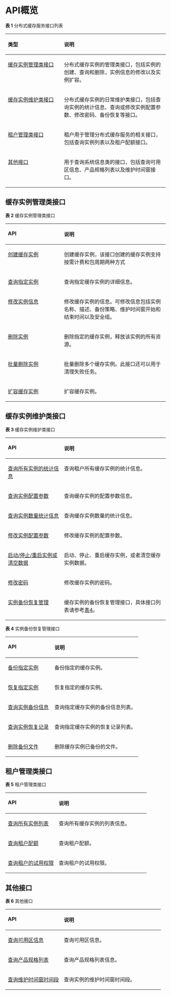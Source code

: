 # API概览<a name="dcs-zh-api-180423002"></a>

**表 1**  分布式缓存服务接口列表

<a name="table1577981717153"></a>
<table><thead align="left"><tr id="row16810121712155"><th class="cellrowborder" valign="top" width="35%" id="mcps1.2.3.1.1"><p id="p13834717131516"><a name="p13834717131516"></a><a name="p13834717131516"></a>类型</p>
</th>
<th class="cellrowborder" valign="top" width="65%" id="mcps1.2.3.1.2"><p id="p3883151714159"><a name="p3883151714159"></a><a name="p3883151714159"></a>说明</p>
</th>
</tr>
</thead>
<tbody><tr id="row12121816153"><td class="cellrowborder" valign="top" width="35%" headers="mcps1.2.3.1.1 "><p id="p158557202817"><a name="p158557202817"></a><a name="p158557202817"></a><a href="缓存实例管理类接口.md">缓存实例管理类接口</a></p>
</td>
<td class="cellrowborder" valign="top" width="65%" headers="mcps1.2.3.1.2 "><p id="p218111811518"><a name="p218111811518"></a><a name="p218111811518"></a>分布式缓存实例的管理类接口，包括实例的创建、查询和删除，实例信息的修改以及实例扩容。</p>
</td>
</tr>
<tr id="row112051871512"><td class="cellrowborder" valign="top" width="35%" headers="mcps1.2.3.1.1 "><p id="p162647151476"><a name="p162647151476"></a><a name="p162647151476"></a><a href="缓存实例维护类接口.md">缓存实例维护类接口</a></p>
</td>
<td class="cellrowborder" valign="top" width="65%" headers="mcps1.2.3.1.2 "><p id="p1836118151518"><a name="p1836118151518"></a><a name="p1836118151518"></a>分布式缓存实例的日常维护类接口，包括查询实例的统计信息、查询或修改实例配置参数、修改密码、备份恢复等接口。</p>
</td>
</tr>
<tr id="row1980621151411"><td class="cellrowborder" valign="top" width="35%" headers="mcps1.2.3.1.1 "><p id="p53431927124713"><a name="p53431927124713"></a><a name="p53431927124713"></a><a href="租户管理类接口.md">租户管理类接口</a></p>
</td>
<td class="cellrowborder" valign="top" width="65%" headers="mcps1.2.3.1.2 "><p id="p178077117141"><a name="p178077117141"></a><a name="p178077117141"></a>租户用于管理分布式缓存服务的相关接口，包括查询实例列表以及租户配额接口。</p>
</td>
</tr>
<tr id="row17941818161515"><td class="cellrowborder" valign="top" width="35%" headers="mcps1.2.3.1.1 "><p id="p1051015555473"><a name="p1051015555473"></a><a name="p1051015555473"></a><a href="其他接口.md">其他接口</a></p>
</td>
<td class="cellrowborder" valign="top" width="65%" headers="mcps1.2.3.1.2 "><p id="p129272016201817"><a name="p129272016201817"></a><a name="p129272016201817"></a>用于查询系统信息类的接口，包括查询可用区信息、产品规格列表以及维护时间窗接口。</p>
</td>
</tr>
</tbody>
</table>

## 缓存实例管理类接口<a name="section10335165821712"></a>

**表 2**  缓存实例管理类接口

<a name="table88711342351"></a>
<table><thead align="left"><tr id="row88716427513"><th class="cellrowborder" valign="top" width="35%" id="mcps1.2.3.1.1"><p id="p1871442156"><a name="p1871442156"></a><a name="p1871442156"></a>API</p>
</th>
<th class="cellrowborder" valign="top" width="65%" id="mcps1.2.3.1.2"><p id="p12871194215516"><a name="p12871194215516"></a><a name="p12871194215516"></a>说明</p>
</th>
</tr>
</thead>
<tbody><tr id="row08723421515"><td class="cellrowborder" valign="top" width="35%" headers="mcps1.2.3.1.1 "><p id="p178724421156"><a name="p178724421156"></a><a name="p178724421156"></a><a href="创建缓存实例.md">创建缓存实例</a></p>
</td>
<td class="cellrowborder" valign="top" width="65%" headers="mcps1.2.3.1.2 "><p id="p49892401260"><a name="p49892401260"></a><a name="p49892401260"></a>创建缓存实例，该接口创建的缓存实例支持按需计费和包周期两种方式</p>
</td>
</tr>
<tr id="row1187211423510"><td class="cellrowborder" valign="top" width="35%" headers="mcps1.2.3.1.1 "><p id="p168729428512"><a name="p168729428512"></a><a name="p168729428512"></a><a href="查询指定实例.md">查询指定实例</a></p>
</td>
<td class="cellrowborder" valign="top" width="65%" headers="mcps1.2.3.1.2 "><p id="p188721642859"><a name="p188721642859"></a><a name="p188721642859"></a>查询指定缓存实例的详细信息。</p>
</td>
</tr>
<tr id="row2087254219512"><td class="cellrowborder" valign="top" width="35%" headers="mcps1.2.3.1.1 "><p id="p1387211421756"><a name="p1387211421756"></a><a name="p1387211421756"></a><a href="修改实例信息.md">修改实例信息</a></p>
</td>
<td class="cellrowborder" valign="top" width="65%" headers="mcps1.2.3.1.2 "><p id="p78721842259"><a name="p78721842259"></a><a name="p78721842259"></a>修改缓存实例的信息。可修改信息包括实例名称、描述、备份策略、维护时间窗开始和结束时间以及安全组。</p>
</td>
</tr>
<tr id="row1387219421653"><td class="cellrowborder" valign="top" width="35%" headers="mcps1.2.3.1.1 "><p id="p1687215421514"><a name="p1687215421514"></a><a name="p1687215421514"></a><a href="删除实例.md">删除实例</a></p>
</td>
<td class="cellrowborder" valign="top" width="65%" headers="mcps1.2.3.1.2 "><p id="p1987310424515"><a name="p1987310424515"></a><a name="p1987310424515"></a>删除指定的缓存实例，释放该实例的所有资源。</p>
</td>
</tr>
<tr id="row20873042758"><td class="cellrowborder" valign="top" width="35%" headers="mcps1.2.3.1.1 "><p id="p88731942453"><a name="p88731942453"></a><a name="p88731942453"></a><a href="批量删除实例.md">批量删除实例</a></p>
</td>
<td class="cellrowborder" valign="top" width="65%" headers="mcps1.2.3.1.2 "><p id="p19873442156"><a name="p19873442156"></a><a name="p19873442156"></a>批量删除多个缓存实例。此接口还可以用于清理失败任务。</p>
</td>
</tr>
<tr id="row6873942558"><td class="cellrowborder" valign="top" width="35%" headers="mcps1.2.3.1.1 "><p id="p487317428518"><a name="p487317428518"></a><a name="p487317428518"></a><a href="扩容缓存实例.md">扩容缓存实例</a></p>
</td>
<td class="cellrowborder" valign="top" width="65%" headers="mcps1.2.3.1.2 "><p id="p48734421454"><a name="p48734421454"></a><a name="p48734421454"></a>扩容缓存实例。</p>
</td>
</tr>
</tbody>
</table>

## 缓存实例维护类接口<a name="section34131638122111"></a>

**表 3**  缓存实例维护类接口

<a name="table114596508218"></a>
<table><thead align="left"><tr id="row11464185019219"><th class="cellrowborder" valign="top" width="35%" id="mcps1.2.3.1.1"><p id="p2465145052110"><a name="p2465145052110"></a><a name="p2465145052110"></a>API</p>
</th>
<th class="cellrowborder" valign="top" width="65%" id="mcps1.2.3.1.2"><p id="p1646613504210"><a name="p1646613504210"></a><a name="p1646613504210"></a>说明</p>
</th>
</tr>
</thead>
<tbody><tr id="row1646895012217"><td class="cellrowborder" valign="top" width="35%" headers="mcps1.2.3.1.1 "><p id="p114774323112"><a name="p114774323112"></a><a name="p114774323112"></a><a href="查询所有实例的统计信息.md">查询所有实例的统计信息</a></p>
</td>
<td class="cellrowborder" valign="top" width="65%" headers="mcps1.2.3.1.2 "><p id="p1969934615328"><a name="p1969934615328"></a><a name="p1969934615328"></a>查询租户所有缓存实例的统计信息。</p>
</td>
</tr>
<tr id="row10476175012216"><td class="cellrowborder" valign="top" width="35%" headers="mcps1.2.3.1.1 "><p id="p112684323112"><a name="p112684323112"></a><a name="p112684323112"></a><a href="查询实例配置参数.md">查询实例配置参数</a></p>
</td>
<td class="cellrowborder" valign="top" width="65%" headers="mcps1.2.3.1.2 "><p id="p11675104603212"><a name="p11675104603212"></a><a name="p11675104603212"></a>查询缓存实例的配置参数信息。</p>
</td>
</tr>
<tr id="row13801122653110"><td class="cellrowborder" valign="top" width="35%" headers="mcps1.2.3.1.1 "><p id="p1380218263317"><a name="p1380218263317"></a><a name="p1380218263317"></a><a href="查询实例数量统计信息.md">查询实例数量统计信息</a></p>
</td>
<td class="cellrowborder" valign="top" width="65%" headers="mcps1.2.3.1.2 "><p id="p680210264310"><a name="p680210264310"></a><a name="p680210264310"></a>查询缓存实例数量的统计信息。</p>
</td>
</tr>
<tr id="row1380222693118"><td class="cellrowborder" valign="top" width="35%" headers="mcps1.2.3.1.1 "><p id="p980252612316"><a name="p980252612316"></a><a name="p980252612316"></a><a href="修改实例配置参数.md">修改实例配置参数</a></p>
</td>
<td class="cellrowborder" valign="top" width="65%" headers="mcps1.2.3.1.2 "><p id="p1680292613316"><a name="p1680292613316"></a><a name="p1680292613316"></a>修改缓存实例的配置参数。</p>
</td>
</tr>
<tr id="row193636318311"><td class="cellrowborder" valign="top" width="35%" headers="mcps1.2.3.1.1 "><p id="p143631731193115"><a name="p143631731193115"></a><a name="p143631731193115"></a><a href="启动-停止-重启实例或清空数据.md">启动/停止/重启实例或清空数据</a></p>
</td>
<td class="cellrowborder" valign="top" width="65%" headers="mcps1.2.3.1.2 "><p id="p163631931173118"><a name="p163631931173118"></a><a name="p163631931173118"></a>启动、停止、重启缓存实例，或者清空缓存实例数据。</p>
</td>
</tr>
<tr id="row836318314313"><td class="cellrowborder" valign="top" width="35%" headers="mcps1.2.3.1.1 "><p id="p1036333193112"><a name="p1036333193112"></a><a name="p1036333193112"></a><a href="修改密码.md">修改密码</a></p>
</td>
<td class="cellrowborder" valign="top" width="65%" headers="mcps1.2.3.1.2 "><p id="p1536323193110"><a name="p1536323193110"></a><a name="p1536323193110"></a>修改缓存实例的密码。</p>
</td>
</tr>
<tr id="row960573543114"><td class="cellrowborder" valign="top" width="35%" headers="mcps1.2.3.1.1 "><p id="p13605193512312"><a name="p13605193512312"></a><a name="p13605193512312"></a><a href="备份指定实例.md">实例备份恢复管理</a></p>
</td>
<td class="cellrowborder" valign="top" width="65%" headers="mcps1.2.3.1.2 "><p id="p7605835183119"><a name="p7605835183119"></a><a name="p7605835183119"></a>缓存实例的备份恢复管理接口，具体接口列表请参考<a href="#table8610133523717">表4</a>。</p>
</td>
</tr>
</tbody>
</table>

**表 4**  实例备份恢复管理接口

<a name="table8610133523717"></a>
<table><thead align="left"><tr id="row96221435153710"><th class="cellrowborder" valign="top" width="35%" id="mcps1.2.3.1.1"><p id="p662512352377"><a name="p662512352377"></a><a name="p662512352377"></a>API</p>
</th>
<th class="cellrowborder" valign="top" width="65%" id="mcps1.2.3.1.2"><p id="p1763373563714"><a name="p1763373563714"></a><a name="p1763373563714"></a>说明</p>
</th>
</tr>
</thead>
<tbody><tr id="row10636835133711"><td class="cellrowborder" valign="top" width="35%" headers="mcps1.2.3.1.1 "><p id="p1698016663811"><a name="p1698016663811"></a><a name="p1698016663811"></a><a href="备份指定实例.md">备份指定实例</a></p>
</td>
<td class="cellrowborder" valign="top" width="65%" headers="mcps1.2.3.1.2 "><p id="p064883511371"><a name="p064883511371"></a><a name="p064883511371"></a>备份指定的缓存实例。</p>
</td>
</tr>
<tr id="row14650123523717"><td class="cellrowborder" valign="top" width="35%" headers="mcps1.2.3.1.1 "><p id="p1899219619386"><a name="p1899219619386"></a><a name="p1899219619386"></a><a href="恢复指定实例.md">恢复指定实例</a></p>
</td>
<td class="cellrowborder" valign="top" width="65%" headers="mcps1.2.3.1.2 "><p id="p136617358377"><a name="p136617358377"></a><a name="p136617358377"></a>恢复指定的缓存实例。</p>
</td>
</tr>
<tr id="row566317356373"><td class="cellrowborder" valign="top" width="35%" headers="mcps1.2.3.1.1 "><p id="p183673380"><a name="p183673380"></a><a name="p183673380"></a><a href="查询实例备份信息.md">查询实例备份信息</a></p>
</td>
<td class="cellrowborder" valign="top" width="65%" headers="mcps1.2.3.1.2 "><p id="p16742353370"><a name="p16742353370"></a><a name="p16742353370"></a>查询指定缓存实例的备份信息列表。</p>
</td>
</tr>
<tr id="row86751356370"><td class="cellrowborder" valign="top" width="35%" headers="mcps1.2.3.1.1 "><p id="p1811579381"><a name="p1811579381"></a><a name="p1811579381"></a><a href="查询实例恢复记录.md">查询实例恢复记录</a></p>
</td>
<td class="cellrowborder" valign="top" width="65%" headers="mcps1.2.3.1.2 "><p id="p196887354376"><a name="p196887354376"></a><a name="p196887354376"></a>查询指定缓存实例的恢复记录列表。</p>
</td>
</tr>
<tr id="row3689193563712"><td class="cellrowborder" valign="top" width="35%" headers="mcps1.2.3.1.1 "><p id="p1319778387"><a name="p1319778387"></a><a name="p1319778387"></a><a href="删除备份文件.md">删除备份文件</a></p>
</td>
<td class="cellrowborder" valign="top" width="65%" headers="mcps1.2.3.1.2 "><p id="p1703173593713"><a name="p1703173593713"></a><a name="p1703173593713"></a>删除缓存实例已备份的文件。</p>
</td>
</tr>
</tbody>
</table>

## 租户管理类接口<a name="section7253124819418"></a>

**表 5**  租户管理类接口

<a name="table68652515413"></a>
<table><thead align="left"><tr id="row14868105112412"><th class="cellrowborder" valign="top" width="36%" id="mcps1.2.3.1.1"><p id="p1586915512417"><a name="p1586915512417"></a><a name="p1586915512417"></a>API</p>
</th>
<th class="cellrowborder" valign="top" width="64%" id="mcps1.2.3.1.2"><p id="p168716514418"><a name="p168716514418"></a><a name="p168716514418"></a>说明</p>
</th>
</tr>
</thead>
<tbody><tr id="row1987212519413"><td class="cellrowborder" valign="top" width="36%" headers="mcps1.2.3.1.1 "><p id="p19637156194412"><a name="p19637156194412"></a><a name="p19637156194412"></a><a href="查询所有实例列表.md">查询所有实例列表</a></p>
</td>
<td class="cellrowborder" valign="top" width="64%" headers="mcps1.2.3.1.2 "><p id="p4876551104112"><a name="p4876551104112"></a><a name="p4876551104112"></a>查询所有缓存实例的列表信息。</p>
</td>
</tr>
<tr id="row687617514415"><td class="cellrowborder" valign="top" width="36%" headers="mcps1.2.3.1.1 "><p id="p487865104114"><a name="p487865104114"></a><a name="p487865104114"></a><a href="查询租户配额.md">查询租户配额</a></p>
</td>
<td class="cellrowborder" valign="top" width="64%" headers="mcps1.2.3.1.2 "><p id="p1088113519411"><a name="p1088113519411"></a><a name="p1088113519411"></a>查询租户配额。</p>
</td>
</tr>
<tr id="row1195585124411"><td class="cellrowborder" valign="top" width="36%" headers="mcps1.2.3.1.1 "><p id="p4955105115440"><a name="p4955105115440"></a><a name="p4955105115440"></a><a href="查询租户的试用权限.md">查询租户的试用权限</a></p>
</td>
<td class="cellrowborder" valign="top" width="64%" headers="mcps1.2.3.1.2 "><p id="p18956451174417"><a name="p18956451174417"></a><a name="p18956451174417"></a>查询租户的试用权限。</p>
</td>
</tr>
</tbody>
</table>

## 其他接口<a name="section7519141734312"></a>

**表 6**  其他接口

<a name="table1052113174438"></a>
<table><thead align="left"><tr id="row6527417164312"><th class="cellrowborder" valign="top" width="36%" id="mcps1.2.3.1.1"><p id="p125281317124313"><a name="p125281317124313"></a><a name="p125281317124313"></a>API</p>
</th>
<th class="cellrowborder" valign="top" width="64%" id="mcps1.2.3.1.2"><p id="p5530817104317"><a name="p5530817104317"></a><a name="p5530817104317"></a>说明</p>
</th>
</tr>
</thead>
<tbody><tr id="row1953120175439"><td class="cellrowborder" valign="top" width="36%" headers="mcps1.2.3.1.1 "><p id="p88268910440"><a name="p88268910440"></a><a name="p88268910440"></a><a href="查询可用区信息.md">查询可用区信息</a></p>
</td>
<td class="cellrowborder" valign="top" width="64%" headers="mcps1.2.3.1.2 "><p id="p1653741724315"><a name="p1653741724315"></a><a name="p1653741724315"></a>查询可用区信息。</p>
</td>
</tr>
<tr id="row1053812170438"><td class="cellrowborder" valign="top" width="36%" headers="mcps1.2.3.1.1 "><p id="p5824179104411"><a name="p5824179104411"></a><a name="p5824179104411"></a><a href="查询产品规格列表.md">查询产品规格列表</a></p>
</td>
<td class="cellrowborder" valign="top" width="64%" headers="mcps1.2.3.1.2 "><p id="p4543141734312"><a name="p4543141734312"></a><a name="p4543141734312"></a>查询产品规格列表信息。</p>
</td>
</tr>
<tr id="row1123103120433"><td class="cellrowborder" valign="top" width="36%" headers="mcps1.2.3.1.1 "><p id="p181241331134312"><a name="p181241331134312"></a><a name="p181241331134312"></a><a href="查询维护时间窗时间段.md">查询维护时间窗时间段</a></p>
</td>
<td class="cellrowborder" valign="top" width="64%" headers="mcps1.2.3.1.2 "><p id="p912413124315"><a name="p912413124315"></a><a name="p912413124315"></a>查询实例的维护时间窗时间段。</p>
</td>
</tr>
</tbody>
</table>

